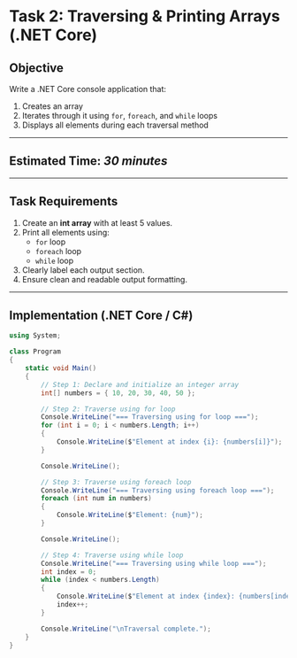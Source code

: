 # Task 2: Traversing & Printing Arrays (.NET Core)

## Objective
Write a .NET Core console application that:
1. Creates an array  
2. Iterates through it using `for`, `foreach`, and `while` loops  
3. Displays all elements during each traversal method  

---

## Estimated Time: *30 minutes*

---

## Task Requirements

1. Create an **int array** with at least 5 values.
2. Print all elements using:
   - `for` loop  
   - `foreach` loop  
   - `while` loop  
3. Clearly label each output section.
4. Ensure clean and readable output formatting.

---

## Implementation (.NET Core / C#)

```csharp
using System;

class Program
{
    static void Main()
    {
        // Step 1: Declare and initialize an integer array
        int[] numbers = { 10, 20, 30, 40, 50 };

        // Step 2: Traverse using for loop
        Console.WriteLine("=== Traversing using for loop ===");
        for (int i = 0; i < numbers.Length; i++)
        {
            Console.WriteLine($"Element at index {i}: {numbers[i]}");
        }

        Console.WriteLine();

        // Step 3: Traverse using foreach loop
        Console.WriteLine("=== Traversing using foreach loop ===");
        foreach (int num in numbers)
        {
            Console.WriteLine($"Element: {num}");
        }

        Console.WriteLine();

        // Step 4: Traverse using while loop
        Console.WriteLine("=== Traversing using while loop ===");
        int index = 0;
        while (index < numbers.Length)
        {
            Console.WriteLine($"Element at index {index}: {numbers[index]}");
            index++;
        }

        Console.WriteLine("\nTraversal complete.");
    }
}

